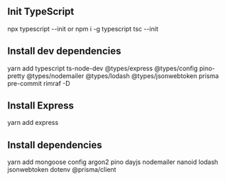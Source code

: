 ## Init TypeScript
npx typescript --init
or 
npm i -g typescript
tsc --init

## Install dev dependencies
yarn add typescript ts-node-dev @types/express @types/config pino-pretty @types/nodemailer @types/lodash @types/jsonwebtoken prisma pre-commit rimraf -D

## Install Express
yarn add express

## Install dependencies
yarn add mongoose config argon2 pino dayjs nodemailer nanoid lodash jsonwebtoken dotenv @prisma/client
